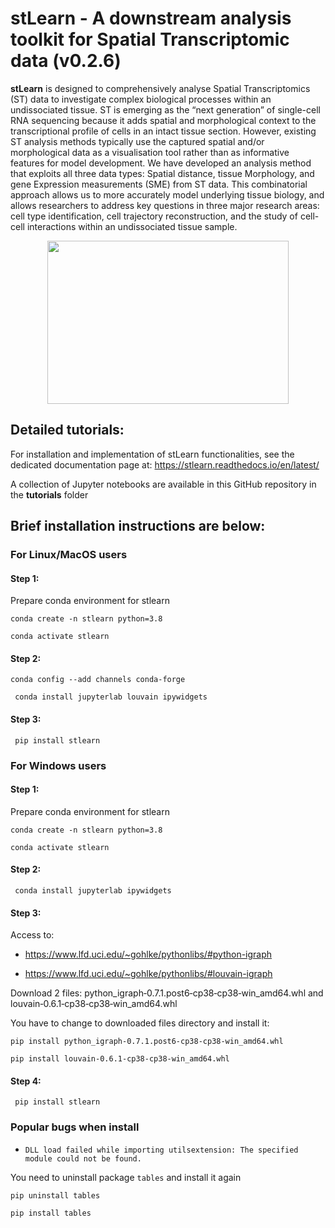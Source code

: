 # stLearn - A downstream analysis toolkit for Spatial Transcriptomic data (v0.2.6)

**stLearn** is designed to comprehensively analyse Spatial Transcriptomics (ST) data to investigate complex biological processes within an undissociated tissue. ST is emerging as the “next generation” of single-cell RNA sequencing because it adds spatial and morphological context to the transcriptional profile of cells in an intact tissue section. However, existing ST analysis methods typically use the captured spatial and/or morphological data as a visualisation tool rather than as informative features for model development. We have developed an analysis method that exploits all three data types: Spatial distance, tissue Morphology, and gene Expression measurements (SME) from ST data. This combinatorial approach allows us to more accurately model underlying tissue biology, and allows researchers to address key questions in three major research areas: cell type identification, cell trajectory reconstruction, and the study of cell-cell interactions within an undissociated tissue sample.

<p align="center">
<img src="https://i.imgur.com/yfXlCYO.png" alt="" width="386" height="261" />
</p>

## Detailed tutorials:

For installation and implementation of stLearn functionalities, see the dedicated documentation page at: https://stlearn.readthedocs.io/en/latest/

A collection of Jupyter notebooks are available in this GitHub repository in the **tutorials** folder 

## Brief installation instructions are below:

### For Linux/MacOS users

#### Step 1:

Prepare conda environment for stlearn

``` conda create -n stlearn python=3.8 ```

``` conda activate stlearn ```

#### Step 2:

``` conda config --add channels conda-forge ```

``` conda install jupyterlab louvain ipywidgets```


#### Step 3:

``` pip install stlearn```


### For Windows users

#### Step 1:

Prepare conda environment for stlearn

``` conda create -n stlearn python=3.8 ```

``` conda activate stlearn ```

#### Step 2:


``` conda install jupyterlab ipywidgets```

#### Step 3:

Access to: 

 - https://www.lfd.uci.edu/~gohlke/pythonlibs/#python-igraph

 - https://www.lfd.uci.edu/~gohlke/pythonlibs/#louvain-igraph

Download 2 files: python_igraph‑0.7.1.post6‑cp38‑cp38‑win_amd64.whl and louvain‑0.6.1‑cp38‑cp38‑win_amd64.whl

You have to change to downloaded files directory and install it:

``` pip install python_igraph‑0.7.1.post6‑cp38‑cp38‑win_amd64.whl ```

``` pip install louvain‑0.6.1‑cp38‑cp38‑win_amd64.whl ```


#### Step 4:

``` pip install stlearn```


### Popular bugs when install

- `DLL load failed while importing utilsextension: The specified module could not be found.`

You need to uninstall package `tables` and install it again


``` pip uninstall tables ```

``` pip install tables ```
